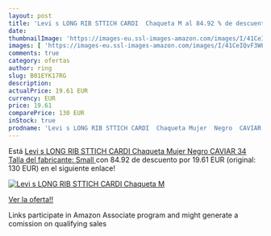 ```yaml
---
layout: post
title: 'Levi s LONG RIB STTICH CARDI  Chaqueta M al 84.92 % de descuento'
date: 
thumbnailImage: 'https://images-eu.ssl-images-amazon.com/images/I/41CeIQvF3WL._SL200_.jpg'
images: [ 'https://images-eu.ssl-images-amazon.com/images/I/41CeIQvF3WL._SL200_.jpg' ]
comments: true
category: ofertas
author: ring
slug: B01EYK17RG
description:
actualPrice: 19.61 EUR
currency: EUR
price: 19.61
comparePrice: 130 EUR
inStock: true
prodname: 'Levi s LONG RIB STTICH CARDI  Chaqueta Mujer  Negro  CAVIAR   34  Talla del fabricante: Small '
---
```


Está [Levi s LONG RIB STTICH CARDI  Chaqueta Mujer  Negro  CAVIAR   34  Talla del fabricante: Small ](https://www.amazon.es/dp/B01EYK17RG/?tag=tolees-21) con 84.92 de descuento por 19.61 EUR (original: 130 EUR) en el siguiente enlace!

[![Levi s LONG RIB STTICH CARDI  Chaqueta M](https://images-eu.ssl-images-amazon.com/images/I/41CeIQvF3WL._SL200_.jpg)](https://www.amazon.es/dp/B01EYK17RG/?tag=tolees-21)

[Ver la oferta!!](https://www.amazon.es/dp/B01EYK17RG/?tag=tolees-21)

Links participate in Amazon Associate program and might generate a comission on qualifying sales


